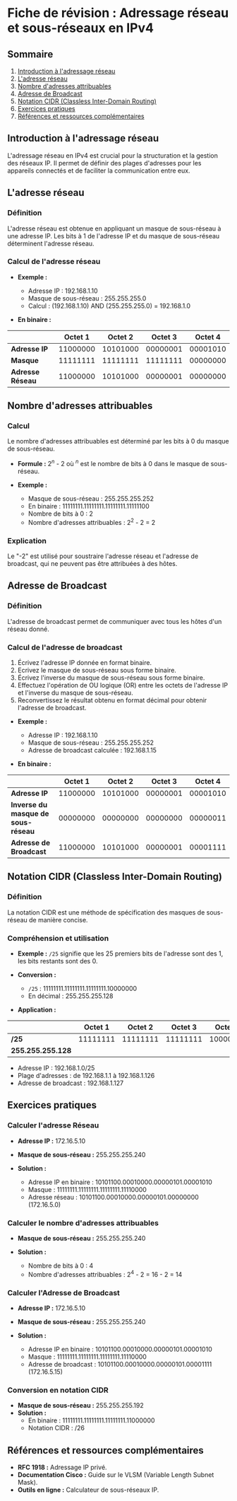 # Fiche de révision : Adressage réseau et sous-réseaux en IPv4

## Sommaire
1. [Introduction à l'adressage réseau](#introduction-à-ladressage-réseau)
2. [L'adresse réseau](#ladresse-réseau)
3. [Nombre d'adresses attribuables](#nombre-dadresses-attribuables)
4. [Adresse de Broadcast](#adresse-de-broadcast)
5. [Notation CIDR (Classless Inter-Domain Routing)](#notation-cidr-classless-inter-domain-routing)
6. [Exercices pratiques](#exercices-pratiques)
7. [Références et ressources complémentaires](#références-et-ressources-complémentaires)

## Introduction à l'adressage réseau

L'adressage réseau en IPv4 est crucial pour la structuration et la gestion des réseaux IP. Il permet de définir des plages d'adresses pour les appareils connectés et de faciliter la communication entre eux.

## L'adresse réseau

### Définition
L'adresse réseau est obtenue en appliquant un masque de sous-réseau à une adresse IP. Les bits à 1 de l'adresse IP et du masque de sous-réseau déterminent l'adresse réseau.

### Calcul de l'adresse réseau
- **Exemple :**
  - Adresse IP : 192.168.1.10
  - Masque de sous-réseau : 255.255.255.0
  - Calcul : (192.168.1.10) AND (255.255.255.0) = 192.168.1.0

- **En binaire :**

|                    | Octet 1  | Octet 2  | Octet 3  | Octet 4  |
|--------------------|----------|----------|----------|----------|
| **Adresse IP**     | 11000000 | 10101000 | 00000001 | 00001010 |
| **Masque**         | 11111111 | 11111111 | 11111111 | 00000000 |
| **Adresse Réseau** | 11000000 | 10101000 | 00000001 | 00000000 |

## Nombre d'adresses attribuables

### Calcul
Le nombre d'adresses attribuables est déterminé par les bits à 0 du masque de sous-réseau.
- **Formule :** $2^n$ - 2 où $^n$ est le nombre de bits à 0 dans le masque de sous-réseau.

- **Exemple :**
  - Masque de sous-réseau : 255.255.255.252
  - En binaire : 11111111.11111111.11111111.11111100
  - Nombre de bits à 0 : 2
  - Nombre d'adresses attribuables : $2^2$ - 2 = 2

### Explication
Le "-2" est utilisé pour soustraire l'adresse réseau et l'adresse de broadcast, qui ne peuvent pas être attribuées à des hôtes.

## Adresse de Broadcast

### Définition
L'adresse de broadcast permet de communiquer avec tous les hôtes d'un réseau donné.

### Calcul de l'adresse de broadcast

1. Écrivez l'adresse IP donnée en format binaire.
2. Ecrivez le masque de sous-réseau sous forme binaire.
3. Écrivez l'inverse du masque de sous-réseau sous forme binaire.
4. Effectuez l'opération de OU logique (OR) entre les octets de l'adresse IP et l'inverse du masque de sous-réseau.
5. Reconvertissez le résultat obtenu en format décimal pour obtenir l'adresse de broadcast.

- **Exemple :**
  - Adresse IP : 192.168.1.10
  - Masque de sous-réseau : 255.255.255.252
  - Adresse de broadcast calculée : 192.168.1.15

- **En binaire :**

|                                           | Octet 1  | Octet 2  | Octet 3  | Octet 4  |
|-------------------------------------------|----------|----------|----------|----------|
| **Adresse IP**                            | 11000000 | 10101000 | 00000001 | 00001010 |
| **Inverse du masque de sous-réseau**      | 00000000 | 00000000 | 00000000 | 00000011 |
| **Adresse de Broadcast**                  | 11000000 | 10101000 | 00000001 | 00001111 |

## Notation CIDR (Classless Inter-Domain Routing)

### Définition
La notation CIDR est une méthode de spécification des masques de sous-réseau de manière concise.

### Compréhension et utilisation
- **Exemple :** `/25` signifie que les 25 premiers bits de l'adresse sont des 1, les bits restants sont des 0.
- **Conversion :**
  - `/25` : 11111111.11111111.11111111.10000000
  - En décimal : 255.255.255.128

- **Application :**

|                  | Octet 1  | Octet 2  | Octet 3  | Octet 4  |
|------------------|----------|----------|----------|----------|
| **/25**          | 11111111 | 11111111 | 11111111 | 10000000 |
| **255.255.255.128** |

  - Adresse IP : 192.168.1.0/25
  - Plage d'adresses : de 192.168.1.1 à 192.168.1.126
  - Adresse de broadcast : 192.168.1.127

## Exercices pratiques

### Calculer l'adresse Réseau
- **Adresse IP :** 172.16.5.10
- **Masque de sous-réseau :** 255.255.255.240

- **Solution :**
  - Adresse IP en binaire : 10101100.00010000.00000101.00001010
  - Masque : 11111111.11111111.11111111.11110000
  - Adresse réseau : 10101100.00010000.00000101.00000000 (172.16.5.0)

### Calculer le nombre d'adresses attribuables
- **Masque de sous-réseau :** 255.255.255.240

- **Solution :**
  - Nombre de bits à 0 : 4
  - Nombre d'adresses attribuables : $2^4$ - 2 = 16 - 2 = 14

### Calculer l'Adresse de Broadcast
- **Adresse IP :** 172.16.5.10
- **Masque de sous-réseau :** 255.255.255.240

- **Solution :**
  - Adresse IP en binaire : 10101100.00010000.00000101.00001010
  - Masque : 11111111.11111111.11111111.11110000
  - Adresse de broadcast : 10101100.00010000.00000101.00001111 (172.16.5.15)

### Conversion en notation CIDR
- **Masque de sous-réseau :** 255.255.255.192
- **Solution :**
  - En binaire : 11111111.11111111.11111111.11000000
  - Notation CIDR : /26

## Références et ressources complémentaires

- **RFC 1918 :** Adressage IP privé.
- **Documentation Cisco :** Guide sur le VLSM (Variable Length Subnet Mask).
- **Outils en ligne :** Calculateur de sous-réseaux IP.
